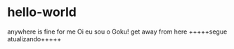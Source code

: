 # hello-world
anywhere is fine for me
Oi eu sou o Goku! get away from here
+++++segue atualizando+++++
